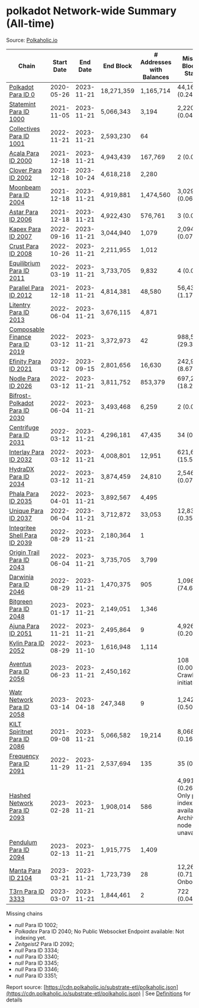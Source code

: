 # polkadot Network-wide Summary (All-time)

Source: [Polkaholic.io](https://polkaholic.io)


| Chain            | Start Date | End Date | End Block | # Addresses with Balances | Missing Blocks / Status |
| ---------------- | ---------- | ---------| --------- | ------------------------- | ----------------------- |
| [Polkadot Para ID 0](/polkadot/0-polkadot) | 2020-05-26 | 2023-11-21 | 18,271,359 |  1,165,714 | 44,160 (0.24%)  |
| [Statemint Para ID 1000](/polkadot/1000-statemint) | 2021-11-05 | 2023-11-21 | 5,066,343 |  3,194 | 2,220 (0.04%)  |
| [Collectives Para ID 1001](/polkadot/1001-collectives) | 2022-11-21 | 2023-11-21 | 2,593,230 |  64 |    |
| [Acala Para ID 2000](/polkadot/2000-acala) | 2021-12-18 | 2023-11-21 | 4,943,439 |  167,769 | 2 (0.00%)  |
| [Clover Para ID 2002](/polkadot/2002-clover) | 2021-12-18 | 2023-10-24 | 4,618,218 |  2,280 |    |
| [Moonbeam Para ID 2004](/polkadot/2004-moonbeam) | 2021-12-18 | 2023-11-21 | 4,919,881 |  1,474,560 | 3,029 (0.06%)  |
| [Astar Para ID 2006](/polkadot/2006-astar) | 2021-12-18 | 2023-11-21 | 4,922,430 |  576,761 | 3 (0.00%)  |
| [Kapex Para ID 2007](/polkadot/2007-kapex) | 2022-09-16 | 2023-11-21 | 3,044,940 |  1,079 | 2,094 (0.07%)  |
| [Crust Para ID 2008](/polkadot/2008-crust) | 2022-10-26 | 2023-11-21 | 2,211,955 |  1,012 |    |
| [Equilibrium Para ID 2011](/polkadot/2011-equilibrium) | 2022-03-19 | 2023-11-21 | 3,733,705 |  9,832 | 4 (0.00%)  |
| [Parallel Para ID 2012](/polkadot/2012-parallel) | 2021-12-18 | 2023-11-21 | 4,814,381 |  48,580 | 56,432 (1.17%)  |
| [Litentry Para ID 2013](/polkadot/2013-litentry) | 2022-06-04 | 2023-11-21 | 3,676,115 |  4,871 |    |
| [Composable Finance Para ID 2019](/polkadot/2019-composable) | 2022-03-12 | 2023-11-21 | 3,372,973 |  42 | 988,545 (29.31%)  |
| [Efinity Para ID 2021](/polkadot/2021-efinity) | 2022-03-12 | 2023-09-15 | 2,801,656 |  16,630 | 242,949 (8.67%)  |
| [Nodle Para ID 2026](/polkadot/2026-nodle) | 2022-03-12 | 2023-11-21 | 3,811,752 |  853,379 | 697,249 (18.29%)  |
| [Bifrost-Polkadot Para ID 2030](/polkadot/2030-bifrost-dot) | 2022-06-04 | 2023-11-21 | 3,493,468 |  6,259 | 2 (0.00%)  |
| [Centrifuge Para ID 2031](/polkadot/2031-centrifuge) | 2022-03-12 | 2023-11-21 | 4,296,181 |  47,435 | 34 (0.00%)  |
| [Interlay Para ID 2032](/polkadot/2032-interlay) | 2022-03-12 | 2023-11-21 | 4,008,801 |  12,951 | 621,626 (15.51%)  |
| [HydraDX Para ID 2034](/polkadot/2034-hydradx) | 2022-03-12 | 2023-11-21 | 3,874,459 |  24,810 | 2,546 (0.07%)  |
| [Phala Para ID 2035](/polkadot/2035-phala) | 2022-04-01 | 2023-11-21 | 3,892,567 |  4,495 |    |
| [Unique Para ID 2037](/polkadot/2037-unique) | 2022-06-04 | 2023-11-21 | 3,712,872 |  33,053 | 12,839 (0.35%)  |
| [Integritee Shell Para ID 2039](/polkadot/2039-integritee-shell) | 2022-08-29 | 2023-11-21 | 2,180,364 |  1 |    |
| [Origin Trail Para ID 2043](/polkadot/2043-origintrail) | 2022-06-04 | 2023-11-21 | 3,735,705 |  3,799 |    |
| [Darwinia Para ID 2046](/polkadot/2046-darwinia) | 2022-08-29 | 2023-11-21 | 1,470,375 |  905 | 1,098,164 (74.69%)  |
| [Bitgreen Para ID 2048](/polkadot/2048-bitgreen) | 2023-01-17 | 2023-11-21 | 2,149,051 |  1,346 |    |
| [Ajuna Para ID 2051](/polkadot/2051-ajuna) | 2022-11-21 | 2023-11-21 | 2,495,864 |  9 | 4,926 (0.20%)  |
| [Kylin Para ID 2052](/polkadot/2052-kylin) | 2022-08-29 | 2023-11-10 | 1,616,948 |  1,114 |    |
| [Aventus Para ID 2056](/polkadot/2056-aventus) | 2023-06-23 | 2023-11-21 | 2,450,162 |   | 108 (0.00%) Crawling initiated |
| [Watr Network Para ID 2058](/polkadot/2058-watr) | 2023-03-14 | 2023-04-18 | 247,348 |  9 | 1,242 (0.50%)  |
| [KILT Spiritnet Para ID 2086](/polkadot/2086-kilt) | 2021-09-08 | 2023-11-21 | 5,066,582 |  19,214 | 8,068 (0.16%)  |
| [Frequency Para ID 2091](/polkadot/2091-frequency) | 2022-11-29 | 2023-11-21 | 2,537,694 |  135 | 35 (0.00%)  |
| [Hashed Network Para ID 2093](/polkadot/2093-hashed) | 2023-02-28 | 2023-11-21 | 1,908,014 |  586 | 4,991 (0.26%) Only partial index available: Archive node unavailable |
| [Pendulum Para ID 2094](/polkadot/2094-pendulum) | 2023-02-13 | 2023-11-21 | 1,915,775 |  1,409 |    |
| [Manta Para ID 2104](/polkadot/2104-manta) | 2023-03-21 | 2023-11-21 | 1,723,739 |  28 | 12,262 (0.71%) Onboarding |
| [T3rn Para ID 3333](/polkadot/3333-t3rn) | 2023-03-07 | 2023-11-21 | 1,844,461 |  2 | 722 (0.04%)  |

Missing chains


* *null* Para ID 1002; 
* *Polkadex* Para ID 2040; No Public Websocket Endpoint available: Not indexing yet.
* *Zeitgeist2* Para ID 2092; 
* *null* Para ID 3334; 
* *null* Para ID 3340; 
* *null* Para ID 3345; 
* *null* Para ID 3346; 
* *null* Para ID 3351; 

Report source: [https://cdn.polkaholic.io/substrate-etl/polkaholic.json](https://cdn.polkaholic.io/substrate-etl/polkaholic.json) | See [Definitions](/DEFINITIONS.md) for details
